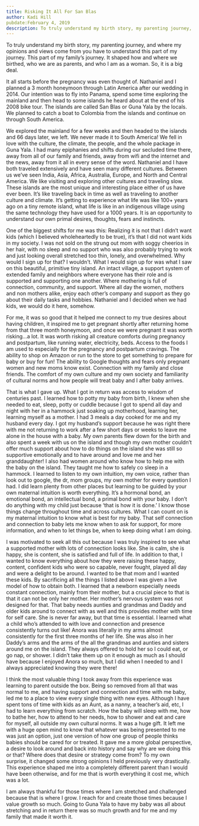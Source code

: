 ```yaml
---
title: Risking It All For San Blas
author: Kadi Hill
pubdate:February 4, 2019
description: To truly understand my birth story, my parenting journey, and where my opinions and views come from you have to understand this part of my journey.
---
```


To truly understand my birth story, my parenting journey, and where my opinions and views come from you have to understand this part of my journey. This part of my family’s journey. It shaped how and where we birthed, who we are as parents, and who I am as a woman. So, it is a big deal.


It all starts before the pregnancy was even thought of. Nathaniel and I planned a 3 month honeymoon through Latin America after our wedding in 2014. Our intention was to fly into Panama, spend some time exploring the mainland and then head to some islands he heard about at the end of his 2008 bike tour. The islands are called San Blas or Guna Yala by the locals. We planned to catch a boat to Colombia from the islands and continue on through South America. 


We explored the mainland for a few weeks and then headed to the islands and 66 days later, we left. We never made it to South America! We fell in love with the culture, the climate, the people, and the whole package in Guna Yala. I had many epiphanies and shifts during our secluded time there, away from all of our family and friends, away from wifi and the internet and the news, away from it all in every sense of the word. Nathaniel and I have both traveled extensively and have seen many different cultures. Between us we’ve seen India, Asia, Africa, Australia, Europe, and North and Central America. We like visiting and exploring other cultures and traveling slow. These islands are the most unique and interesting place either of us have ever been. It’s like traveling back in time as well as traveling to another culture and climate. It’s getting to experience what life was like 100+ years ago on a tiny remote island, what life is like in an indigenous village using the same technology they have used for a 1000 years. It is an opportunity to understand our own primal desires, thoughts, fears and instincts. 


One of the biggest shifts for me was this: Realizing it is not that I didn’t want kids (which I believed wholeheartedly to be true), it’s that I did not want kids in my society. I was not sold on the strung out mom with soggy cheerios in her hair, with no sleep and no support who was also probably trying to work and just looking overall stretched too thin, lonely, and overwhelmed. Why would I sign up for that? I wouldn't.  What I would sign up for was what I saw on this beautiful, primitive tiny island. An intact village, a support system of extended family and neighbors where everyone has their role and is supported and supporting one another. Where mothering is full of connection, community, and support. Where all day the women, mothers and non mothers alike, enjoy each other’s company and support as they go about their daily tasks and hobbies. Nathaniel and I decided when we had kids, we would do it here, somehow.


For me, it was so good that it helped me connect to my true desires about having children, it inspired me to get pregnant shortly after returning home from that three month honeymoon, and once we were pregnant it was worth risking...a lot. It was worth risking all creature comforts during pregnancy and postpartum, like running water, electricity, beds. Access to the foods I am used to especially for the pregnancy and postpartum cravings. The ability to shop on Amazon or run to the store to get something to prepare for baby or buy for fun! The ability to Google thoughts and fears only pregnant women and new moms know exist. Connection with my family and close friends. The comfort of my own culture and my own society and familiarity of cultural norms and how people will treat baby and I after baby arrives.


That is what I gave up. What I got in return was access to wisdom of centuries past. I learned how to potty my baby from birth, I knew when she needed to eat, sleep, potty or cuddle because I got to spend all day and night with her in a hammock just soaking up motherhood, learning her, learning myself as a mother.  I had 3 meals a day cooked for me and my husband every day. I got my husband’s support because he was right there with me not returning to work after a few short days or weeks to leave me alone in the house with a baby. My own parents flew down for the birth and also spent a week with us on the island and though my own mother couldn’t offer much support about how to do things on the island she was still so supportive emotionally and to have around and love me and her granddaughter!  I also had women around who know how to help me with the baby on the island. They taught me how to safely co sleep in a hammock. I learned to listen to my own intuition, my own voice, rather than look out to google, the dr, mom groups, my own mother for every question I had. I did learn plenty from other places but learning to be guided by your own maternal intuition is worth everything. It’s a hormonal bond, an emotional bond, an intellectual bond, a primal bond with your baby. I don’t do anything with my child just because ‘that is how it is done.’ I know those things change throughout time and across cultures. What I can count on is my maternal intuition to know what is best for my baby. That self connection and connection to baby lets me know when to ask for support, for more information, and when to let things be, when to keep doing what I am doing. 


I was motivated to seek all this out because I was truly inspired to see what a supported mother with lots of connection looks like. She is calm, she is happy, she is content, she is satisfied and full of life. In addition to that, I wanted to know everything about how they were raising these happy, content, confident kids who were so capable, never fought, played all day and were a delight to be around. I wanted to be that mom and I wanted these kids. By sacrificing all the things I listed above I was given a live model of how to obtain both. I learned that a newborn especially needs constant connection, mainly from their mother, but a crucial piece to that is that it can not be only her mother. Her mother’s nervous system was not designed for that. That baby needs aunties and grandmas and Daddy and older kids around to connect with as well and this provides mother with time for self care. She is never far away, but that time is essential. I learned what a child who’s attended to with love and connection and presence consistently turns out like! Anora was literally in my arms almost consistently for the first three months of her life. She was also in her Daddy’s arms and the arms of the all the grandmas and aunties and sisters around me on the island. They always offered to hold her so I could eat, or go nap, or shower. I didn’t take them up on it enough as much as I should have because I enjoyed Anora so much, but I did when I needed to and I always appreciated knowing they were there! 


I think the most valuable thing I took away from this experience was learning to parent outside the box. Being so removed from all that was normal to me, and having support and connection and time with me baby, led me to a place to view every single thing with new eyes. Although I have spent tons of time with kids as an Aunt, as a nanny, a teacher’s aid, etc, I had to learn everything from scratch. How the baby will sleep with me, how to bathe her, how to attend to her needs, how to shower and eat and care for myself, all outside my own cultural norms. It was a huge gift. It left me with a huge open mind to know that whatever was being presented to me was just an option, just one version of how one group of people thinks babies should be cared for or treated. It gave me a more global perspective, a desire to look around and back into history and say why are we doing this or that? Where does that desire or strategy come from? To my own surprise, it changed some strong opinions I held previously very drastically. This experience shaped me into a completely different parent than I would have been otherwise, and for me that is worth everything it cost me, which was a lot. 


I am always thankful for those times where I am stretched and challenged because that is where I grow. I reach for and create those times because I value growth so much. Going to Guna Yala to have my baby was all about stretching and in return there was so much growth and for me and my family that made it worth it. 


